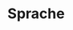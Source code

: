 ---
title: Sprache
type: pages
category: Über
groupingID: 1000
redirectLink: /lang/german/
linkDisplay: true
locale: de
---